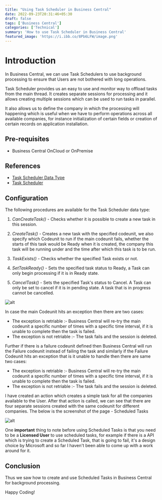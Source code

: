 ```yaml
---
title: "Using Task Scheduler in Business Central"
date: 2022-09-23T20:31:46+05:30
draft: false
tags: ['Business Central']
categories: ['Technical']
summary: 'How to use Task Scheduler in Business Central'
featured_image: 'https://i.ibb.co/8Pb6LFW/image.png'
---
```


# Introduction
In Business Central, we can use Task Schedulers to use background processing to ensure that Users are not bothered with long operations. 

Task Scheduler provides us an easy to use and monitor way to offload tasks from the main thread. It creates separate sessions for processing and it allows creating multiple sessions which can be used to run tasks in parallel. 

It also allows us to define the company in which the processing will happening which is useful when we have to perform operations across all available companies, for instance initialization of certain fields or creation of certain records on application installation. 


## Pre-requisites
- Business Central OnCloud or OnPremise

## References
- [Task Scheduler Data Type](https://docs.microsoft.com/en-us/dynamics365/business-central/dev-itpro/developer/methods-auto/taskscheduler/taskscheduler-data-type)
- [Task Scheduler](https://docs.microsoft.com/en-us/dynamics365/business-central/dev-itpro/developer/devenv-task-scheduler)

## Configuration
The following procedures are available for the Task Scheduler data type:
1. *CanCreateTask()* - Checks whether it is possible to create a new task in this session.

2. *CreateTask()* - Creates a new task with the specified codeunit, we also specify which Codeunit to run if the main codeunit fails, whether the starts of this task would be Ready when it is created, the company this task will be running under and the time after which this task is to be run.

3. *TaskExists()* - Checks whether the specified Task exists or not.

4. *SetTaskReady()* - Sets the specified task status to Ready, a Task can only begin processing if it is in Ready state.

5. *CancelTask()* - Sets the specified Task's status to Cancel. A Task can only be set to cancel if it is in pending state. A task that is in progress cannot be cancelled.

![alt](https://i.ibb.co/gWCm5hG/image.png)

In case the main Codeunit hits an exception then there are two cases:
- The exception is retriable :- Business Central will re-try the main codeunit a specific number of times with a specific time interval, if it is unable to complete then the task is failed.
- The exception is not retriable :- The task fails and the session is deleted.

Further if there is a failure codeunit defined then Business Central will run the Failure codeunit instead of failing the task and similarly if the Failure Codeunit hits an exception that is it unable to handle then there are same two cases:
- The exception is retriable :- Business Central will re-try the main codeunit a specific number of times with a specific time interval, if it is unable to complete then the task is failed.
- The exception is not retriable :- The task fails and the session is deleted.

I have created an action which creates a simple task for all the companies available to the User. After that action is called, we can see that there are four separate sessions created with the same codeunit for different companies.
The below is the screenshot of the page - Scheduled Tasks

![alt](https://i.ibb.co/8Pb6LFW/image.png)

One **important** thing to note before using Scheduled Tasks is that you need to be a **Licensed User** to use scheduled tasks, for example if there is a API which is trying to create a Scheduled Task, that is going to fail, it's a design choice by Microsoft and so far I haven't been able to come up with a work around for it.

## Conclusion
Thus we saw how to create and use Scheduled Tasks in Business Central for background processing.

Happy Coding!
